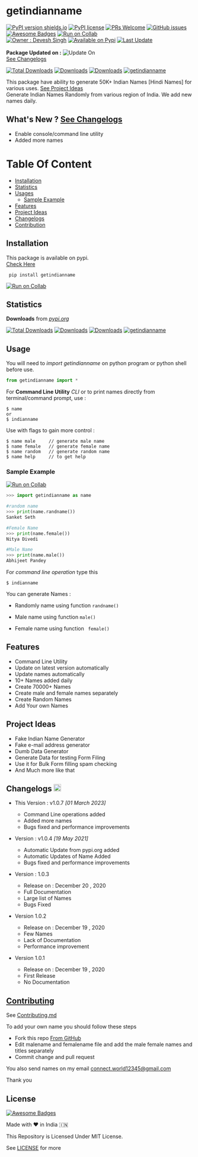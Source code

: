 # getindianname
[![PyPI version shields.io](https://img.shields.io/pypi/v/getindianname.svg?logo=pypi)](https://pypi.python.org/pypi/getindianname/)
[![PyPI license](https://img.shields.io/pypi/l/getindianname.svg)](https://pypi.python.org/pypi/getindianname)
[![PRs Welcome](https://img.shields.io/badge/PRs-welcome-brightgreen.svg?style=flat-square)](https://github.com/TechUX/getindianname/pulls)
[![GitHub issues](https://img.shields.io/github/issues/techux/getindianname.svg)](https://github.com/techux/getindianname/issues/)
[![Awesome Badges](https://img.shields.io/badge/Pypi-Install-brightgreen?logo=pypi)](https://pypi.org/project/getindianname/)
[![Run on Collab](https://colab.research.google.com/assets/colab-badge.svg)](https://colab.research.google.com/drive/1P84zjhjrGmV0rsRrnvTeeSbjQRtt1slQ?usp=sharing) <br>
[![Owner : Devesh Singh](https://img.shields.io/badge/Owner%20-Devesh%20Singh-blue.svg?style=flat-square)](https://instagram.com/devesh92744)
[![Available on Pypi](https://img.shields.io/badge/Available%20on%20-Pypi-brightgreen.svg?style=flat-square)](https://pypi.org/project/getindianname/)
[![Last Update](https://img.shields.io/badge/dynamic/xml?color=blue&label=Last%20Update&query=update&url=https%3A%2F%2Fraw.githubusercontent.com%2FTechUX%2Fgetindianname%2Fmain%2Fassets%2Flastupdate.xml&style=flat-square&?cacheSeconds=5)](https://github.com/TechUX/getindianname#changelogs) <br><br>
**Package Updated on :** ![Update On](https://img.shields.io/badge/dynamic/xml?color=Ffffff&label=%20&query=update&url=https%3A%2F%2Fraw.githubusercontent.com%2FTechUX%2Fgetindianname%2Fmain%2Fassets%2Flastupdate.xml) <br>[See Changelogs](#changelogs---)<br>

[![Total Downloads](https://pepy.tech/badge/getindianname)](https://pepy.tech/project/getindianname)
[![Downloads](https://pepy.tech/badge/getindianname/week)](https://pepy.tech/project/getindianname)
[![Downloads](https://pepy.tech/badge/getindianname/month)](https://pepy.tech/project/getindianname)
[![getindianname](https://snyk.io/advisor/python/getindianname/badge.svg)](https://snyk.io/advisor/python/getindianname)

This package have ability to generate 50K+ Indian Names [Hindi Names] for various uses. [See Project Ideas](#project-ideas)<br>
Generate Indian Names Randomly from various region of India. We add new names daily.

## What's New ? [See Changelogs](#changelogs---)
- Enable console/command line utility
- Added more names

# Table Of Content
- [Installation](#installation)
- [Statistics](#statistics)
- [Usages](#usage)
  - [Sample Example](#sample-example)
- [Features](#features)
- [Project Ideas](#project-ideas)
- [Changelogs](#changelogs---)
- [Contribution](#contributing)

## Installation
This package is available on pypi.<br>[Check Here](https://pypi.org/project/getindianname)

``` console
 pip install getindianname 
```
[![Run on Collab](https://colab.research.google.com/assets/colab-badge.svg)](https://colab.research.google.com/drive/1P84zjhjrGmV0rsRrnvTeeSbjQRtt1slQ?usp=sharing)
## Statistics
**Downloads** from *[pypi.org](https://pypi.org/project/getindianname)*

[![Total Downloads](https://pepy.tech/badge/getindianname)](https://pepy.tech/project/getindianname)
[![Downloads](https://pepy.tech/badge/getindianname/week)](https://pepy.tech/project/getindianname)
[![Downloads](https://pepy.tech/badge/getindianname/month)](https://pepy.tech/project/getindianname)
[![getindianname](https://snyk.io/advisor/python/getindianname/badge.svg)](https://snyk.io/advisor/python/getindianname)

## Usage
You will need to *_import getindianname_* on python program or python shell before use.
``` python
from getindianname import *
```
For **Command Line Utility** *CLI* or to print names directly from terminal/command prompt, use :
``` console
$ name
or
$ indianname
```
Use with flags to gain more control :
``` console
$ name male     // generate male name
$ name female   // generate female name
$ name random   // generate random name
$ name help     // to get help
```

### Sample Example
[![Run on Collab](https://colab.research.google.com/assets/colab-badge.svg)](https://colab.research.google.com/drive/1P84zjhjrGmV0rsRrnvTeeSbjQRtt1slQ?usp=sharing)
``` Python
>>> import getindianname as name

#random name
>>> print(name.randname())
Sanket Seth

#Female Name
>>> print(name.female())
Nitya Divedi

#Male Name
>>> print(name.male())
Abhijeet Pandey

```
For *_command line operation_* type this
```console
$ indianname
```


You can generate Names :
- Randomly name
using function ```randname()```

- Male name
using function ``` male() ```

- Female name
 using function ``` female()```

## Features
- Command Line Utility
- Update on latest version automatically
- Update names automatically
- 10+ Names added daily
- Create 70000+ Names
- Create male and female names separately
- Create Random Names
- Add Your own Names

## Project Ideas
- Fake Indian Name Generator
- Fake e-mail address generator
- Dumb Data Generator
- Generate Data for testing Form Filing
- Use it for Bulk Form filling spam checking
- And Much more like that

## Changelogs   <a href="https://pypi.org/rss/project/getindianname/releases.xml"><img src="https://www.svgrepo.com/show/25140/rss.svg" width="20px"></a>
- This Version : v1.0.7 _[01 March 2023]_
  - Command Line operations added
  - Added more names
  - Bugs fixed and performance improvements
 
- Version : v1.0.4 _[19 May 2021]_
  - Automatic Update from pypi.org added
  - Automatic Updates of Name Added
  - Bugs fixed and performance improvements

- Version : 1.0.3
   - Release on : December 20 , 2020
   - Full Documentation
   - Large list of Names
   - Bugs Fixed
- Version 1.0.2
   - Release on : December 19 , 2020
   - Few Names
   - Lack of Documentation
   - Performance improvement 
- Version 1.0.1
  - Release on : December 19 , 2020
  - First Release
  - No Documentation 

## [Contributing](https://github.com/devesh7272/getindianname/blob/main/CONTRIBUTING.md#contributing-to-getindianname)
See [Contributing.md](https://github.com/devesh7272/getindianname/blob/main/CONTRIBUTING.md#contributing-to-getindianname)

To add your own name you should follow these steps
- Fork this repo [From GitHub](https://github.com/devesh7272/getindianname)
- Edit malename and femalename file and add the male female names and titles separately
- Commit change and pull request

You also send names on my email 
connect.world12345@gmail.com

Thank you

## License
[![Awesome Badges](https://img.shields.io/badge/Made%20by-Devesh%20Singh-blue.svg)](https://www.facebook.com/devesh790)

Made with ❤ in India 🇮🇳

This Repository is Licensed Under MIT License.

See [LICENSE](https://github.com/devesh7272/getindianname/blob/main/LICENSE) for more
